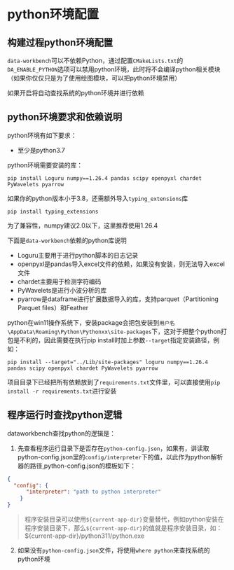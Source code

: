 # python环境配置

## 构建过程python环境配置

`data-workbench`可以不依赖Python，通过配置`CMakeLists.txt`的`DA_ENABLE_PYTHON`选项可以禁用python环境，此时将不会编译python相关模块（如果你仅仅只是为了使用绘图模块，可以把python环境禁用）

如果开启将自动查找系统的python环境并进行依赖

## python环境要求和依赖说明

python环境有如下要求：

- 至少是python3.7

python环境需要安装的库：

```
pip install Loguru numpy==1.26.4 pandas scipy openpyxl chardet PyWavelets pyarrow
```

如果你的python版本小于3.8，还需额外导入`typing_extensions`库

```
pip install typing_extensions
```

为了兼容性，numpy建议2.0以下，这里推荐使用1.26.4

下面是`data-workbench`依赖的python库说明

- Loguru主要用于进行python脚本的日志记录
- openpyxl是pandas导入excel文件的依赖，如果没有安装，则无法导入excel文件
- chardet主要用于检测字符编码
- PyWavelets是进行小波分析的库
- pyarrow是dataframe进行扩展数据导入的库，支持parquet（Partitioning Parquet files）和Feather

python在win11操作系统下，安装package会把包安装到`用户名\AppData\Roaming\Python\Pythonxx\site-packages`下，这对于把整个python打包是不利的，因此需要在执行pip install时加上参数`--target`指定安装路径，例如：

```shell
pip install --target="../Lib/site-packages" loguru numpy==1.26.4 pandas scipy openpyxl chardet PyWavelets pyarrow
```

项目目录下已经把所有依赖放到了`requirements.txt`文件里，可以直接使用`pip install -r requirements.txt`进行安装

## 程序运行时查找python逻辑

dataworkbench查找python的逻辑是：

1. 先查看程序运行目录下是否存在`python-config.json`，如果有，讲读取python-config.json里的`config/interpreter`下的值，以此作为python解析器的路径,python-config.json的模板如下：

```json
{
  "config": {
      "interpreter": "path to python interpreter"
    }
}
```

> 程序安装目录可以使用`${current-app-dir}`变量替代，例如python安装在程序安装目录下，那么`${current-app-dir}`的值就是程序安装目录，如：${current-app-dir}/python311/python.exe

2. 如果没有`python-config.json`文件，将使用`where python`来查找系统的python环境